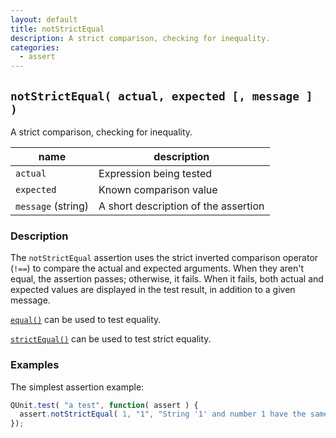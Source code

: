 ```yaml
---
layout: default
title: notStrictEqual
description: A strict comparison, checking for inequality.
categories:
  - assert
---
```


## `notStrictEqual( actual, expected [, message ] )`

A strict comparison, checking for inequality.

| name               | description                          |
|--------------------|--------------------------------------|
| `actual`           | Expression being tested              |
| `expected`         | Known comparison value               |
| `message` (string) | A short description of the assertion |

### Description

The `notStrictEqual` assertion uses the strict inverted comparison operator (`!==`) to compare the actual and expected arguments. When they aren't equal, the assertion passes; otherwise, it fails. When it fails, both actual and expected values are displayed in the test result, in addition to a given message.

[`equal()`](/api/assert/equal/) can be used to test equality.

[`strictEqual()`](/api/assert/strictEqual/) can be used to test strict equality.

### Examples

The simplest assertion example:

```js
QUnit.test( "a test", function( assert ) {
  assert.notStrictEqual( 1, "1", "String '1' and number 1 have the same value but not the same type" );
});
```
